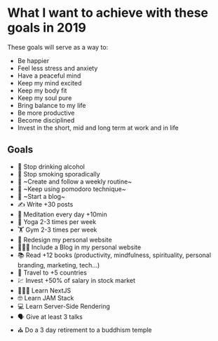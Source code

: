 # What I want to achieve with these goals in 2019
These goals will serve as a way to:
- Be happier
- Feel less stress and anxiety
- Have a peaceful mind
- Keep my mind excited
- Keep my body fit
- Keep my soul pure
- Bring balance to my life
- Be more productive
- Become disciplined
- Invest in the short, mid and long term at work and in life

## Goals
- 🥃 Stop drinking alcohol
- 🚬 Stop smoking sporadically
- 📅 ~Create and follow a weekly routine~
- 🍅 ~Keep using pomodoro technique~
- 📝 ~Start a blog~
- ✍️ Write +30 posts
- 🙏 Meditation every day +10min
- 🧘 Yoga 2-3 times per week
- 🏋️ Gym 2-3 times per week
- 🎨 Redesign my personal website
- 👨🏼‍💻 Include a Blog in my personal website
- 📚 Read +12 books (productivity, mindfulness, spirituality, personal branding, marketing, tech...)
- 🛫 Travel to +5 countries
- 💹 Invest +50% of salary in stock market
- 👨🏼‍💻 Learn NextJS
- 🤓 Learn JAM Stack
- 💻 Learn Server-Side Rendering
- 🗣️ Give at least 3 talks
- ⛪ Do a 3 day retirement to a buddhism temple
